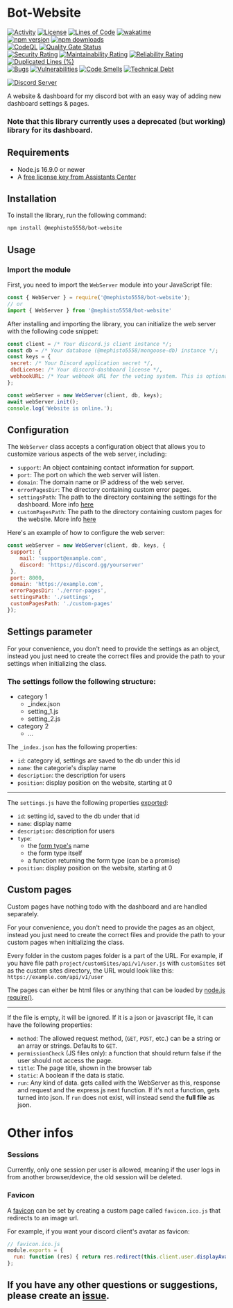 # Bot-Website

[![Activity](https://img.shields.io/github/commit-activity/m/Mephisto5558/Bot-Website)](https://github.com/Mephisto5558/Bot-Website/pulse)
[![License](https://img.shields.io/github/license/Mephisto5558/Bot-Website)](https://github.com/Mephisto5558/Bot-Website/blob/main/LICENSE)
[![Lines of Code](https://sonarcloud.io/api/project_badges/measure?project=Mephisto5558_Bot-Website&metric=ncloc)](https://sonarcloud.io/component_measures?metric=ncloc&id=Mephisto5558_Bot-Website)
[![wakatime](https://wakatime.com/badge/github/Mephisto5558/Bot-Website.svg)](https://wakatime.com/badge/github/Mephisto5558/Bot-Website)<br>
[![npm version](https://badge.fury.io/js/@mephisto5558%2Fbot-website.svg)](https://www.npmjs.com/package/@mephisto5558/bot-website)
[![npm downloads](https://img.shields.io/npm/dm/%40mephisto5558%2Fbot-website)](https://www.npmjs.com/package/@mephisto5558/bot-website)<br>
[![CodeQL](https://github.com/Mephisto5558/Bot-Website/actions/workflows/github-code-scanning/codeql/badge.svg)](https://github.com/Mephisto5558/Bot-Website/actions/workflows/github-code-scanning/codeql)
[![Quality Gate Status](https://sonarcloud.io/api/project_badges/measure?project=Mephisto5558_Bot-Website&metric=alert_status)](https://sonarcloud.io/summary/new_code?id=Mephisto5558_Bot-Website)<br>
[![Security Rating](https://sonarcloud.io/api/project_badges/measure?project=Mephisto5558_Bot-Website&metric=security_rating)](https://sonarcloud.io/component_measures?metric=Security&id=Mephisto5558_Bot-Website)
[![Maintainability Rating](https://sonarcloud.io/api/project_badges/measure?project=Mephisto5558_Bot-Website&metric=sqale_rating)](https://sonarcloud.io/component_measures?metric=Maintainability&id=Mephisto5558_Bot-Website)
[![Reliability Rating](https://sonarcloud.io/api/project_badges/measure?project=Mephisto5558_Bot-Website&metric=reliability_rating)](https://sonarcloud.io/component_measures?metric=Reliability&id=Mephisto5558_Bot-Website)
[![Duplicated Lines (%)](https://sonarcloud.io/api/project_badges/measure?project=Mephisto5558_Bot-Website&metric=duplicated_lines_density)](https://sonarcloud.io/component_measures?metric=Duplications&id=Mephisto5558_Bot-Website)<br>
[![Bugs](https://sonarcloud.io/api/project_badges/measure?project=Mephisto5558_Bot-Website&metric=bugs)](https://sonarcloud.io/summary/new_code?id=Mephisto5558_Bot-Website)
[![Vulnerabilities](https://sonarcloud.io/api/project_badges/measure?project=Mephisto5558_Bot-Website&metric=vulnerabilities)](https://sonarcloud.io/summary/new_code?id=Mephisto5558_Bot-Website)
[![Code Smells](https://sonarcloud.io/api/project_badges/measure?project=Mephisto5558_Bot-Website&metric=code_smells)](https://sonarcloud.io/summary/new_code?id=Mephisto5558_Bot-Website)
[![Technical Debt](https://sonarcloud.io/api/project_badges/measure?project=Mephisto5558_Bot-Website&metric=sqale_index)](https://sonarcloud.io/summary/new_code?id=Mephisto5558_Bot-Website)

[![Discord Server](https://discord.com/api/guilds/1011956895529041950/widget.png?style=shield)](https://discord.com/invite/yWwGTeppjR)

A website & dashboard for my discord bot with an easy way of adding new dashboard settings & pages.

### Note that this library currently uses a deprecated (but working) library for its dashboard.

## Requirements
- Node.js 16.9.0 or newer
- A [free license key from Assistants Center](https://assistantscenter.com/discord-dashboard/v2)

## Installation
To install the library, run the following command:

```bash
npm install @mephisto5558/bot-website
```

## Usage
### Import the module
First, you need to import the `WebServer` module into your JavaScript file:

```js
const { WebServer } = require('@mephisto5558/bot-website');
// or
import { WebServer } from '@mephisto5558/bot-website'
```

After installing and importing the library, you can initialize the web server with the following code snippet:

```js
const client = /* Your discord.js client instance */;
const db = /* Your database (@mephisto5558/mongoose-db) instance */;
const keys = {
 secret: /* Your Discord application secret */,
 dbdLicense: /* Your discord-dashboard license */,
 webhookURL: /* Your webhook URL for the voting system. This is optional. */
};

const webServer = new WebServer(client, db, keys);
await webServer.init();
console.log('Website is online.');
```

## Configuration
The `WebServer` class accepts a configuration object that allows you to customize various aspects of the web server, including:

- `support`: An object containing contact information for support.
- `port`: The port on which the web server will listen.
- `domain`: The domain name or IP address of the web server.
- `errorPagesDir`: The directory containing custom error pages.
- `settingsPath`: The path to the directory containing the settings for the dashboard. More info [here](#settings-parameter)
- `customPagesPath`: The path to the directory containing custom pages for the website. More info [here](#custom-pages)

Here's an example of how to configure the web server:

```js
const webServer = new WebServer(client, db, keys, {
 support: {
    mail: 'support@example.com',
    discord: 'https://discord.gg/yourserver'
 },
 port: 8000,
 domain: 'https://example.com',
 errorPagesDir: './error-pages',
 settingsPath: './settings',
 customPagesPath: './custom-pages'
});
```

## Settings parameter
For your convenience, you don't need to provide the settings as an object, instead you just need to create the correct files and provide the path to your settings when initializing the class.

### The settings follow the following structure:
- category 1
  - _index.json
  - setting_1.js
  - setting_2.js
- category 2
  - ...

The `_index.json` has the following properties:
- `id`: category id, settings are saved to the db under this id
- `name`: the categorie's display name
- `description`: the description for users
- `position`: display position on the website, starting at 0
___

The `settings.js` have the following properties [exported](https://nodejs.org/api/modules.html#moduleexports):
- `id`: setting id, saved to the db under that id
- `name`: display name
- `description`: description for users
- `type`:
    - the [form type's](https://docs.assistantscenter.com/discord-dashboard/v2/methods/create-form-type) name
    - the form type itself
    - a function returning the form type (can be a promise)
- `position`: display position on the website, starting at 0

## Custom pages
Custom pages have nothing todo with the dashboard and are handled separately.

For your convenience, you don't need to provide the pages as an object, instead you just need to create the correct files and provide the path to your custom pages when initializing the class.

Every folder in the custom pages folder is a part of the URL.
For example, if you have file path `project/customSites/api/v1/user.js` with `customSites` set as the custom sites directory, the URL would look like this: `https://example.com/api/v1/user`

The pages can either be html files or anything that can be loaded by [node.js require()](https://nodejs.org/api/modules.html#requireid).
___
If the file is empty, it will be ignored.
If it is a json or javascript file, it can have the following properties:

- `method`: The allowed request method, (`GET`, `POST`, etc.) can be a string or an array or strings. Defaults to `GET`.
- `permissionCheck` (JS files only): a function that should return false if the user should not access the page.
- `title`: The page title, shown in the browser tab
- `static`: A boolean if the data is static.
- `run`: Any kind of data. gets called with the WebServer as this, response and request and the express.js next function. If it's not a function, gets turned into json. If `run` does not exist, will instead send the **full file** as json.

# Other infos
### Sessions
Currently, only one session per user is allowed, meaning if the user logs in from another browser/device, the old session will be deleted.

### Favicon
A [favicon](https://en.wikipedia.org/wiki/Favicon) can be set by creating a custom page called `favicon.ico.js` that redirects to an image url.

For example, if you want your discord client's avatar as favicon:
```js
// favicon.ico.js
module.exports = {
  run: function (res) { return res.redirect(this.client.user.displayAvatarURL()); }
};
```


## If you have any other questions or suggestions, please create an [issue](https://github.com/Mephisto5558/Bot-Website/issues/new).
